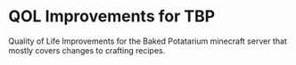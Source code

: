 # QOL Improvements for TBP
 Quality of Life Improvements for the Baked Potatarium minecraft server that mostly covers changes to crafting recipes.
